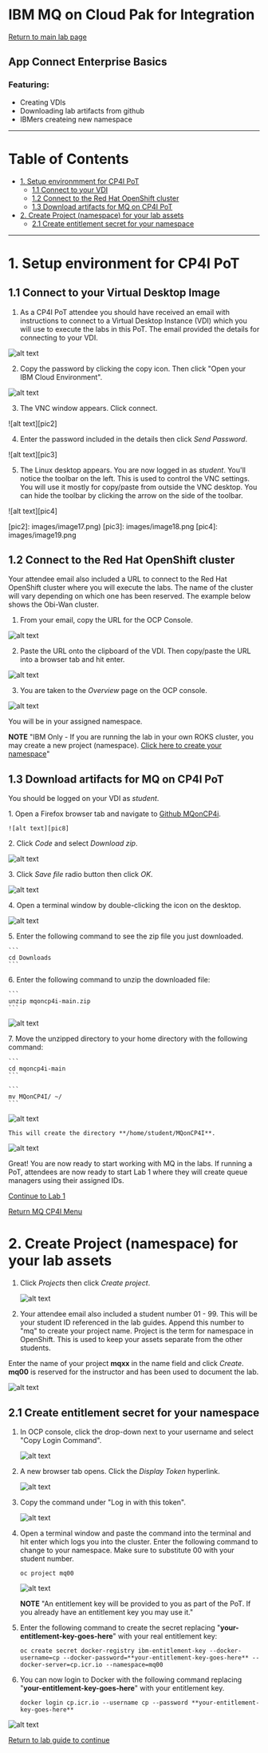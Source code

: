 # IBM MQ on Cloud Pak for Integration
[Return to main lab page](../index.md)
## App Connect Enterprise Basics

### Featuring: 
- Creating VDIs
- Downloading lab artifacts from github
- IBMers createing new namespace
 
 ---

# Table of Contents 
- [1. Setup environmment for CP4I PoT](#setup)
	+ [1.1 Connect to your VDI](#connect)
	+ [1.2 Connect to the Red Hat OpenShift cluster](#ocp)
	+ [1.3 Download artifacts for MQ on CP4I PoT](#download)
- [2. Create Project (namespace) for your lab assets](#namespace)
	+ [2.1 Create entitlement secret for your namespace](#entitlement_secret)

---

# 1. Setup environment for CP4I PoT <a name="setup"></a>

## 1.1 Connect to your Virtual Desktop Image <a name="connect"></a>

1. As a CP4I PoT attendee you should have received an email with instructions to connect to a Virtual Desktop Instance (VDI) which you will use to execute the labs in this PoT. The email provided the details for connecting to your VDI. 

![alt text][pic0]
	
2. Copy the password by clicking the copy icon. Then click "Open your IBM Cloud Environment". 

![alt text][pic1]
	
3. The VNC window appears. Click connect. 
	
![alt text][pic2]
	
4. Enter the password included in the details then click *Send Password*.

![alt text][pic3]
			
5. The Linux desktop appears. You are now logged in as *student*. You'll notice the toolbar on the left. This is used to control the VNC settings. You will use it mostly for copy/paste from outside the VNC desktop. You can hide the toolbar by clicking the arrow on the side of the toolbar.
	
![alt text][pic4]

[pic0]: images/image101.png
[pic1]: images/image102.png
[pic2]: images/image17.png)
[pic3]: images/image18.png
[pic4]: images/image19.png


## 1.2 Connect to the Red Hat OpenShift cluster <a name="ocp"></a>

Your attendee email also included a URL to connect to the Red Hat OpenShift cluster where you will execute the labs. The name of the cluster will vary depending on which one has been reserved. The example below shows the Obi-Wan cluster. 

1. From your email, copy the URL for the OCP Console.

![alt text][pic5]

2. Paste the URL onto the clipboard of the VDI. Then copy/paste the URL into a browser tab and hit enter. 

![alt text][pic6]
	
3. You are taken to the *Overview* page on the OCP console.

![alt text][pic7]	

You will be in your assigned namespace.

**NOTE** "IBM Only - If you are running the lab in your own ROKS cluster, you may create a new project (namespace). [Click here to create your namespace](#namespace)" 


[pic5]: images/image103.png
[pic6]: images/image104.png
[pic7]: images/image105.png

## 1.3 Download artifacts for MQ on CP4I PoT <a name="download"></a>	

You should be logged on your VDI as *student*. 

1\. Open a Firefox browser tab and navigate to [Github MQonCP4i](https://github.com/ibm-cloudintegration/mqoncp4i).

	![alt text][pic8]
		
2\. Click *Code* and select *Download zip*.
	
![alt text][pic9]
	

3\. Click *Save file* radio button then click *OK*.
	
![alt text][pic10]
	
	
4\. Open a terminal window by double-clicking the icon on the desktop.
	
![alt text][pic11]
	
	
5\. Enter the following command to see the zip file you just downloaded.

	```
	cd Downloads
	```
	
6\. Enter the following command to unzip the downloaded file:

	```
	unzip mqoncp4i-main.zip
	```

![alt text][pic12]	
	
	
7\. Move the unzipped directory to your home directory with the following command:
	
	```
	cd mqoncp4i-main
	```
	
	```
	mv MQonCP4I/ ~/
	```
	
![alt text][pic13]	
		
	This will create the directory **/home/student/MQonCP4I**.

![alt text][pic14]	
	
	
Great! You are now ready to start working with MQ in the labs. If running a PoT, attendees are now ready to start Lab 1 where they will create queue managers using their assigned IDs.

[pic8]: images/image108.png
[pic9]: images/image109.png
[pic10]: images/image110.png
[pic11]: images/image111.png
[pic12]: images/image112a.png
[pic13]: images/image113a.png
[pic14]: images/image114a.png

[Continue to Lab 1](mq_cp4i_pot_lab1.html)

[Return MQ CP4I Menu](mq_cp4i_pot_overview.html)


# 2. Create Project (namespace) for your lab assets <a name="namespace"></a>

1. Click *Projects* then click *Create project*.

	![alt text][pic15]
	
1. Your attendee email also included a student number 01 - 99. This will be your student ID referenced in the lab guides. Append this number to "mq" to create your project name. Project is the term for namespace in OpenShift. This is used to keep your assets separate from the other students.  

Enter the name of your project **mqxx** in the name field and click *Create*. **mq00** is reserved for the instructor and has been used to document the lab. 

![alt text][pic16]

[pic15]: images/image106.png
[pic16]: images/image107.png
	
## 2.1 Create entitlement secret for your namespace <a name="entitlement_secret"></a>

1. In OCP console, click the drop-down next to your username and select "Copy Login Command".

	![alt text][pic15]
	
1. A new browser tab opens. Click the *Display Token* hyperlink.

	![alt text][pic16]
	
1. Copy the command under "Log in with this token".

	![alt text][pic17]
	
1. Open a terminal window and paste the command into the terminal and hit enter which logs you into the cluster. Enter the following command to change to your namespace. Make sure to substitute 00 with your student number.

	```
	oc project mq00
	```
	
	![alt text][pic18]
	
	**NOTE** "An entitlement key will be provided to you as part of the PoT. If you already have an entitlement key you may use it."	
		
1. Enter the following command to create the secret replacing "**your-entitlement-key-goes-here**" with your real entitlement key:
	
	```
	oc create secret docker-registry ibm-entitlement-key --docker-username=cp --docker-password=**your-entitlement-key-goes-here** --docker-server=cp.icr.io --namespace=mq00
	```
	
1. You can now login to Docker with the following command replacing "**your-entitlement-key-goes-here**" with your entitlement key.

	```
	docker login cp.icr.io --username cp --password **your-entitlement-key-goes-here**
	```
![alt text][pic19]	

[pic17]: images/image115.png
[pic18]: images/image116.png
[pic19]: images/image117.png
[pic20]: images/image118.png
[pic21]: images/image119.png

[Return to lab guide to continue](#download)

